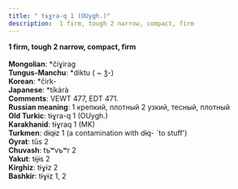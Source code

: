```yaml
---
title: " tɨɣra-q 1 (OUygh.)"
description:  1 firm, tough 2 narrow, compact, firm
---
```

<strong> 1 firm, tough 2 narrow, compact, firm</strong><br><br>
<strong>Mongolian</strong>:  *čiɣirag<br>
<strong>Tungus-Manchu</strong>:  *diktu ( ~ ǯ-)<br>
<strong>Korean</strong>:  *čirk-<br>
<strong>Japanese</strong>:  *tíkàrà<br>
<strong>Comments</strong>:  VEWT 477, EDT 471.<br>
<strong>Russian meaning</strong>:  1 крепкий, плотный 2 узкий, тесный, плотный<br>
<strong>Old Turkic</strong>:  tɨɣra-q 1 (OUygh.)<br>
<strong>Karakhanid</strong>:  tɨɣraq 1 (MK)<br>
<strong>Turkmen</strong>:  dɨqɨz 1 (a contamination with dɨq- `to stuff')<br>
<strong>Oyrat</strong>:  tūs 2<br>
<strong>Chuvash</strong>:  tъʷvъʷr 2<br>
<strong>Yakut</strong>:  tɨjɨs 2<br>
<strong>Kirghiz</strong>:  tɨɣɨz 2<br>
<strong>Bashkir</strong>:  tɨɣɨz 1, 2<br>


